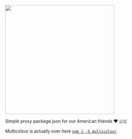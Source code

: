 <img src="https://getmulticolour.com/images/MC_Icon_PurpleRain_Logotype.png" width="350">

Simple proxy package.json for our American friends ❤ 🇺🇸

Multicolour is actually over here [`npm i -S multicolour`](https://www.npmjs.com/package/multicolour)

